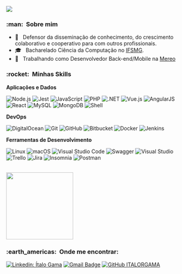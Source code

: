 
![](https://komarev.com/ghpvc/?username=italorgama&color=006bed)

<h3> :man: &nbsp;Sobre mim </h3>

- 🤔 &nbsp; Defensor da disseminação de conhecimento, do crescimento colaborativo e cooperativo para com outros profissionais.
- 🎓 &nbsp; Bacharelado Ciência da Computação no <a href="https://www.ifsudestemg.edu.br/">IFSMG</a>.
- 💼 &nbsp; Trabalhando como Desenvolvedor Back-end/Mobile na <a href="https://mereo.com/">Mereo</a>

<h3> :rocket: &nbsp;Minhas Skills </h3>

**Aplicações e Dados**

  ![Node.js](https://img.shields.io/static/v1?style=for-the-badge&message=Node.js&color=339933&logo=Node.js&logoColor=FFFFFF&label=) 
  ![Jest](https://img.shields.io/static/v1?style=for-the-badge&message=Jest&color=C21325&logo=Jest&logoColor=FFFFFF&label=)
  ![JavaScript](https://img.shields.io/static/v1?style=for-the-badge&message=JavaScript&color=222222&logo=JavaScript&logoColor=F7DF1E&label=)
  ![PHP](https://img.shields.io/static/v1?style=for-the-badge&message=PHP&color=777BB4&logo=PHP&logoColor=FFFFFF&label=)
  ![.NET](https://img.shields.io/static/v1?style=for-the-badge&message=.NET&color=512BD4&logo=.NET&logoColor=FFFFFF&label=)
  ![Vue.js](https://img.shields.io/static/v1?style=for-the-badge&message=Vue.js&color=222222&logo=Vue.js&logoColor=4FC08D&label=)
  ![AngularJS](https://img.shields.io/static/v1?style=for-the-badge&message=AngularJS&color=E23237&logo=AngularJS&logoColor=FFFFFF&label=)
  ![React](https://img.shields.io/static/v1?style=for-the-badge&message=React&color=222222&logo=React&logoColor=61DAFB&label=)
  ![MySQL](https://img.shields.io/static/v1?style=for-the-badge&message=MySQL&color=4479A1&logo=MySQL&logoColor=FFFFFF&label=)
  ![MongoDB](https://img.shields.io/static/v1?style=for-the-badge&message=MongoDB&color=47A248&logo=MongoDB&logoColor=FFFFFF&label=)
  ![Shell](https://img.shields.io/static/v1?style=for-the-badge&message=Shell&color=222222&logo=Shell&logoColor=FFD500&label=)

**DevOps**

  ![DigitalOcean](https://img.shields.io/static/v1?style=for-the-badge&message=DigitalOcean&color=0080FF&logo=DigitalOcean&logoColor=FFFFFF&label=)
  ![Git](https://img.shields.io/static/v1?style=for-the-badge&message=Git&color=F05032&logo=Git&logoColor=FFFFFF&label=)
  ![GitHub](https://img.shields.io/static/v1?style=for-the-badge&message=GitHub&color=181717&logo=GitHub&logoColor=FFFFFF&label=)
  ![Bitbucket](https://img.shields.io/static/v1?style=for-the-badge&message=Bitbucket&color=0052CC&logo=Bitbucket&logoColor=FFFFFF&label=)
  ![Docker](https://img.shields.io/static/v1?style=for-the-badge&message=Docker&color=2496ED&logo=Docker&logoColor=FFFFFF&label=)
  ![Jenkins](https://img.shields.io/static/v1?style=for-the-badge&message=Jenkins&color=D24939&logo=Jenkins&logoColor=FFFFFF&label=)

**Ferramentas de Desenvolvimento**

  ![Linux](https://img.shields.io/static/v1?style=for-the-badge&message=Linux&color=222222&logo=Linux&logoColor=FCC624&label=)
  ![macOS](https://img.shields.io/static/v1?style=for-the-badge&message=macOS&color=000000&logo=macOS&logoColor=FFFFFF&label=)
  ![Visual Studio Code](https://img.shields.io/static/v1?style=for-the-badge&message=Visual+Studio+Code&color=007ACC&logo=Visual+Studio+Code&logoColor=FFFFFF&label=)
  ![Swagger](https://img.shields.io/static/v1?style=for-the-badge&message=Swagger&color=222222&logo=Swagger&logoColor=85EA2D&label=)
  ![Visual Studio](https://img.shields.io/static/v1?style=for-the-badge&message=Visual+Studio&color=5C2D91&logo=Visual+Studio&logoColor=FFFFFF&label=)
  ![Trello](https://img.shields.io/static/v1?style=for-the-badge&message=Trello&color=0052CC&logo=Trello&logoColor=FFFFFF&label=)
  ![Jira](https://img.shields.io/static/v1?style=for-the-badge&message=Jira&color=0052CC&logo=Jira&logoColor=FFFFFF&label=)
  ![Insomnia](https://img.shields.io/static/v1?style=for-the-badge&message=Insomnia&color=5849BE&logo=Insomnia&logoColor=FFFFFF&label=)
  ![Postman](https://img.shields.io/static/v1?style=for-the-badge&message=Postman&color=FF6C37&logo=Postman&logoColor=FFFFFF&label=)
  

<br/>

<a href="https://github.com/italorgama">
  <img height="180em" src="https://github-readme-stats.vercel.app/api?username=italorgama&theme=dracula&show_icons=true" />
</a>

<br/>

<h3> :earth_americas: &nbsp;Onde me encontrar: </h3> 

[![Linkedin: Ítalo Gama](https://img.shields.io/badge/-italo.gama-blue?style=flat-square&logo=Linkedin&logoColor=white&link=https://www.linkedin.com/in/italo-gama/)](https://www.linkedin.com/in/italo-gama/)
[![Gmail Badge](https://img.shields.io/badge/-itrgama@gmail.com-006bed?style=flat-square&logo=Gmail&logoColor=white&link=mailto:itrgama@gmail.com)](mailto:itrgama@gmail.com)
[![GitHub ITALORGAMA]( https://img.shields.io/github/followers/italorgama?label=follow&style=social)](https://github.com/italorgama)
